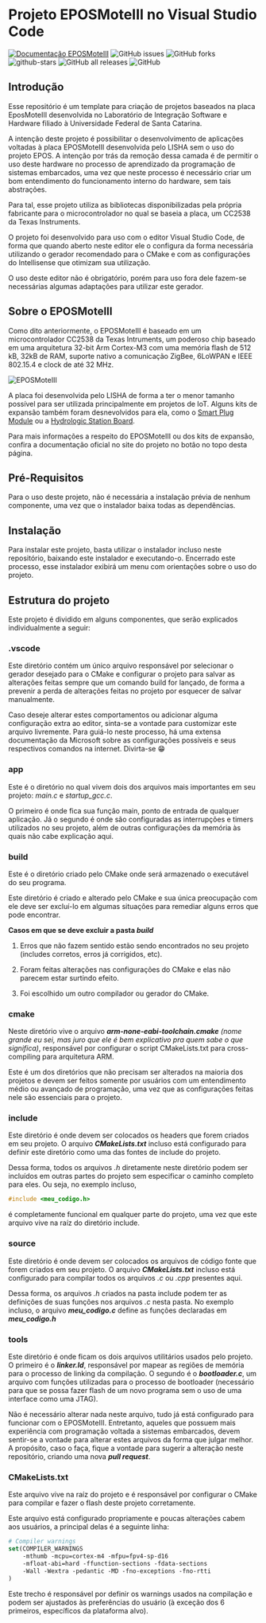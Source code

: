 # Projeto EPOSMoteIII no Visual Studio Code
[![Documentação EPOSMoteIII](https://img.shields.io/badge/Documentação_EPOSMoteIII-blue?logo)](https://epos.lisha.ufsc.br/EPOSMote+III)
![GitHub issues](https://img.shields.io/github/issues/lucas-yotsui/Projeto-VSCode-EPOSMoteIII?logo=github)
![GitHub forks](https://img.shields.io/github/forks/lucas-yotsui/Projeto-VSCode-EPOSMoteIII?logo=github)
![github-stars](https://img.shields.io/github/stars/lucas-yotsui/Projeto-VSCode-EPOSMoteIII?logo=github)
![GitHub all releases](https://img.shields.io/github/downloads/lucas-yotsui/Projeto-VSCode-EPOSMoteIII/total?logo=github)
![GitHub](https://img.shields.io/github/license/lucas-yotsui/Projeto-VSCode-EPOSMoteIII)

## Introdução

Esse repositório é um template para criação de projetos baseados na placa EposMoteIII desenvolvida no Laboratório de Integração Software e Hardware filiado à Universidade Federal de Santa Catarina. 

A intenção deste projeto é possibilitar o desenvolvimento de aplicações voltadas à placa EPOSMoteIII desenvolvida pelo LISHA sem o uso do projeto EPOS. A intenção por trás da remoção dessa camada é de permitir o uso deste hardware no processo de aprendizado da programação de sistemas embarcados, uma vez que neste processo é necessário criar um bom entendimento do funcionamento interno do hardware, sem tais abstrações.

Para tal, esse projeto utiliza as bibliotecas disponibilizadas pela própria fabricante para o microcontrolador no qual se baseia a placa, um CC2538 da Texas Instruments.

O projeto foi desenvolvido para uso com o editor Visual Studio Code, de forma que quando aberto neste editor ele o configura da forma necessária utilizando o gerador recomendado para o CMake e com as configurações do Intellisense que otimizam sua utilização.

O uso deste editor não é obrigatório, porém para uso fora dele fazem-se necessárias algumas adaptações para utilizar este gerador.

## Sobre o EPOSMoteIII

Como dito anteriormente, o EPOSMoteIII é baseado em um microcontrolador CC2538 da Texas Intruments, um poderoso chip baseado em uma arquitetura 32-bit Arm Cortex-M3 com uma memória flash de 512 kB, 32kB de RAM, suporte nativo a comunicação ZigBee, 6LoWPAN e IEEE 802.15.4 e clock de até 32 MHz. 

![EPOSMoteIII](https://epos.lisha.ufsc.br/display113) 

A placa foi desenvolvida pelo LISHA de forma a ter o menor tamanho possível para ser utilizada principalmente em projetos de IoT. Alguns kits de expansão também foram desnevolvidos para ela, como o [Smart Plug Module](https://epos.lisha.ufsc.br/Smart+plug+board) ou a [Hydrologic Station Board](https://epos.lisha.ufsc.br/Hydrologic+Station+board).

Para mais informações a respeito do EPOSMoteIII ou dos kits de expansão, confira a documentação oficial no site do projeto no botão no topo desta página.

## Pré-Requisitos

Para o uso deste projeto, não é necessária a instalação prévia de nenhum componente, uma vez que o instalador baixa todas as dependências.

## Instalação

Para instalar este projeto, basta utilizar o instalador incluso neste repositório, baixando este instalador e executando-o. Encerrado este processo, esse instalador exibirá um menu com orientações sobre o uso do projeto.

## Estrutura do projeto

Este projeto é dividido em alguns componentes, que serão explicados individualmente a seguir:

### .vscode

Este diretório contém um único arquivo responsável por selecionar o gerador desejado para o CMake e configurar o projeto para salvar as alterações feitas sempre que um comando build for lançado, de forma a prevenir a perda de alterações feitas no projeto por esquecer de salvar manualmente.

Caso deseje alterar estes comportamentos ou adicionar alguma configuração extra ao editor, sinta-se a vontade para customizar este arquivo livremente. Para guiá-lo neste processo, há uma extensa documentação da Microsoft sobre as configurações possíveis e seus respectivos comandos na internet. Divirta-se :grin:

### app

Este é o diretório no qual vivem dois dos arquivos mais importantes em seu projeto: _main.c_ e _startup_gcc.c_.

O primeiro é onde fica sua função main, ponto de entrada de qualquer aplicação. Já o segundo é onde são configuradas as interrupções e timers utilizados no seu projeto, além de outras configurações da memória às quais não cabe explicação aqui.

### build

Este é o diretório criado pelo CMake onde será armazenado o executável do seu programa.

Este diretório é criado e alterado pelo CMake e sua única preocupação com ele deve ser excluí-lo em algumas situações para remediar alguns erros que pode encontrar.

**Casos em que se deve excluir a pasta _build_**

1. Erros que não fazem sentido estão sendo encontrados no seu projeto (includes corretos, erros já corrigidos, etc).

2. Foram feitas alterações nas configurações do CMake e elas não parecem estar surtindo efeito.

3. Foi escolhido um outro compilador ou gerador do CMake.

### cmake

Neste diretório vive o arquivo _**arm-none-eabi-toolchain.cmake** (nome grande eu sei, mas juro que ele é bem explicativo pra quem sabe o que significa)_, responsável por configurar o script CMakeLists.txt para cross-compiling para arquitetura ARM.

Este é um dos diretórios que não precisam ser alterados na maioria dos projetos e devem ser feitos somente por usuários com um entendimento médio ou avançado de programação, uma vez que as configurações feitas nele são essenciais para o projeto.

### include

Este diretório é onde devem ser colocados os headers que forem criados em seu projeto. O arquivo _**CMakeLists.txt**_ incluso está configurado para definir este diretório como uma das fontes de include do projeto.

Dessa forma, todos os arquivos _.h_ diretamente neste diretório podem ser incluídos em outras partes do projeto sem especificar o caminho completo para eles. Ou seja, no exemplo incluso,
```c
#include <meu_codigo.h>
```
é completamente funcional em qualquer parte do projeto, uma vez que este arquivo vive na raíz do diretório include.

### source

Este diretório é onde devem ser colocados os arquivos de código fonte que forem criados em seu projeto. O arquivo _**CMakeLists.txt**_ incluso está configurado para compilar todos os arquivos _.c_ ou _.cpp_ presentes aqui.

Dessa forma, os arquivos _.h_ criados na pasta include podem ter as definições de suas funções nos arquivos _.c_ nesta pasta. No exemplo incluso, o arquivo _**meu_codigo.c**_ define as funções declaradas em _**meu_codigo.h**_

### tools

Este diretório é onde ficam os dois arquivos utilitários usados pelo projeto. O primeiro é o _**linker.ld**_, responsável por mapear as regiões de memória para o processo de linking da compilação. O segundo é o _**bootloader.c**_, um arquivo com funções utilizadas para o processo de bootloader (necessário para que se possa fazer flash de um novo programa sem o uso de uma interface como uma JTAG).

Não é necessário alterar nada neste arquivo, tudo já está configurado para funcionar com o EPOSMoteIII. Entretanto, aqueles que possuem mais experiência com programação voltada a sistemas embarcados, devem sentir-se a vontade para alterar estes arquivos da forma que julgar melhor. A propósito, caso o faça, fique a vontade para sugerir a alteração neste repositório, criando uma nova _**pull request**_.

### CMakeLists.txt

Este arquivo vive na raíz do projeto e é responsável por configurar o CMake para compilar e fazer o flash deste projeto corretamente.

Este arquivo está configurado propriamente e poucas alterações cabem aos usuários, a principal delas é a seguinte linha:
```CMake
# Compiler warnings
set(COMPILER_WARNINGS 
    -mthumb -mcpu=cortex-m4 -mfpu=fpv4-sp-d16 
    -mfloat-abi=hard -ffunction-sections -fdata-sections
    -Wall -Wextra -pedantic -MD -fno-exceptions -fno-rtti
)
```
Este trecho é responsável por definir os warnings usados na compilação e podem ser ajustados às preferências do usuário (à exceção dos 6 primeiros, específicos da plataforma alvo).